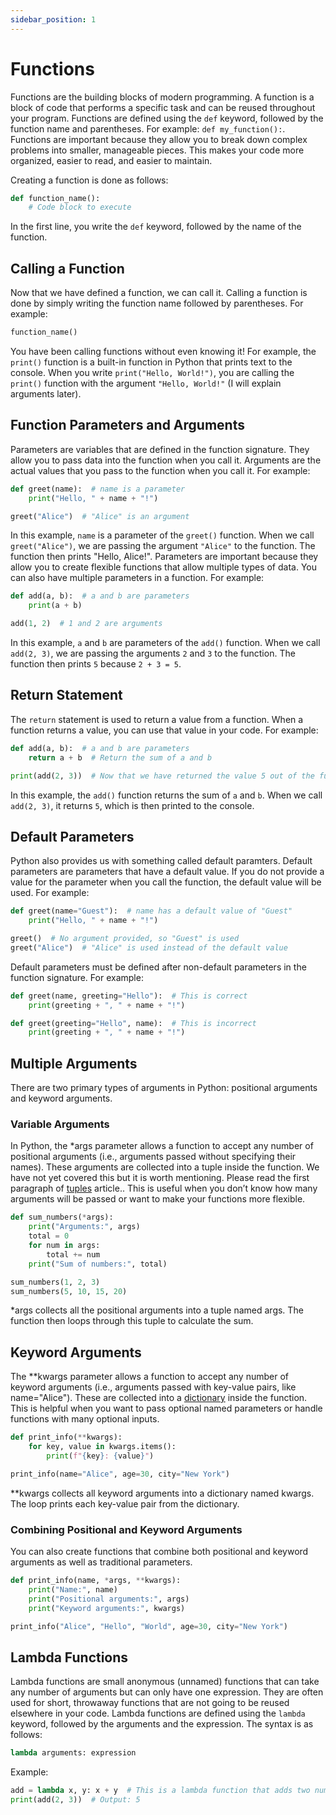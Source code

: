 ```yaml
---
sidebar_position: 1
---
```


# Functions

Functions are the building blocks of modern programming. A function is a block of code that performs a specific task and can be reused throughout your program. Functions are defined using the `def` keyword, followed by the function name and parentheses. For example: `def my_function():`. Functions are important because they allow you to break down complex problems into smaller, manageable pieces. This makes your code more organized, easier to read, and easier to maintain.

Creating a function is done as follows:

```python
def function_name():
    # Code block to execute
```

In the first line, you write the `def` keyword, followed by the name of the function. 

## Calling a Function

Now that we have defined a function, we can call it. Calling a function is done by simply writing the function name followed by parentheses. For example:

```python
function_name()
```

You have been calling functions without even knowing it! For example, the `print()` function is a built-in function in Python that prints text to the console. When you write `print("Hello, World!")`, you are calling the `print()` function with the argument `"Hello, World!"` (I will explain arguments later).

    
## Function Parameters and Arguments

Parameters are variables that are defined in the function signature. They allow you to pass data into the function when you call it. Arguments are the actual values that you pass to the function when you call it. For example:

```python
def greet(name):  # name is a parameter
    print("Hello, " + name + "!")

greet("Alice")  # "Alice" is an argument
```
<codapi-snippet sandbox="python" init-delay="500" ></codapi-snippet>

In this example, `name` is a parameter of the `greet()` function. When we call `greet("Alice")`, we are passing the argument `"Alice"` to the function. The function then prints "Hello, Alice!". Parameters are important because they allow you to create flexible functions that allow multiple types of data. You can also have multiple parameters in a function. For example:

```python
def add(a, b):  # a and b are parameters
    print(a + b)

add(1, 2)  # 1 and 2 are arguments
```
<codapi-snippet sandbox="python" init-delay="500" ></codapi-snippet>

In this example, `a` and `b` are parameters of the `add()` function. When we call `add(2, 3)`, we are passing the arguments `2` and `3` to the function. The function then prints `5` because `2 + 3 = 5`.

## Return Statement

The `return` statement is used to return a value from a function. When a function returns a value, you can use that value in your code. For example:

```python
def add(a, b):  # a and b are parameters
    return a + b  # Return the sum of a and b

print(add(2, 3))  # Now that we have returned the value 5 out of the function, we can print it
```
<codapi-snippet sandbox="python" init-delay="500" ></codapi-snippet>
In this example, the `add()` function returns the sum of `a` and `b`. When we call `add(2, 3)`, it returns `5`, which is then printed to the console.

## Default Parameters

Python also provides us with something called default paramters. Default parameters are parameters that have a default value. If you do not provide a value for the parameter when you call the function, the default value will be used. For example:

```python
def greet(name="Guest"):  # name has a default value of "Guest"
    print("Hello, " + name + "!")

greet()  # No argument provided, so "Guest" is used
greet("Alice")  # "Alice" is used instead of the default value
```
<codapi-snippet sandbox="python" init-delay="500" ></codapi-snippet>

Default parameters must be defined after non-default parameters in the function signature. For example:

```python
def greet(name, greeting="Hello"):  # This is correct
    print(greeting + ", " + name + "!")

def greet(greeting="Hello", name):  # This is incorrect
    print(greeting + ", " + name + "!")
```

## Multiple Arguments
There are two primary types of arguments in Python: positional arguments and keyword arguments.

### Variable Arguments

In Python, the *args parameter allows a function to accept any number of positional arguments (i.e., arguments passed without specifying their names). These arguments are collected into a tuple inside the function. We have not yet covered this but it is worth mentioning. Please read the first paragraph of [tuples](../04-data-structures/03-tuples.md) article.. This is useful when you don’t know how many arguments will be passed or want to make your functions more flexible.

```python
def sum_numbers(*args):
    print("Arguments:", args)
    total = 0
    for num in args:
        total += num
    print("Sum of numbers:", total)

sum_numbers(1, 2, 3)
sum_numbers(5, 10, 15, 20)
```

<codapi-snippet sandbox="python" init-delay="500"></codapi-snippet>

*args collects all the positional arguments into a tuple named args.
The function then loops through this tuple to calculate the sum.

## Keyword Arguments

The **kwargs parameter allows a function to accept any number of keyword arguments (i.e., arguments passed with key-value pairs, like name="Alice"). These are collected into a [dictionary](../04-data-structures/04-dictionaries.md) inside the function. This is helpful when you want to pass optional named parameters or handle functions with many optional inputs.

```python
def print_info(**kwargs):
    for key, value in kwargs.items():
        print(f"{key}: {value}")

print_info(name="Alice", age=30, city="New York")
```

<codapi-snippet sandbox="python" init-delay="500"></codapi-snippet>

**kwargs collects all keyword arguments into a dictionary named kwargs.
The loop prints each key-value pair from the dictionary.

### Combining Positional and Keyword Arguments

You can also create functions that combine both positional and keyword arguments as well as traditional parameters.

```python
def print_info(name, *args, **kwargs):
    print("Name:", name)
    print("Positional arguments:", args)
    print("Keyword arguments:", kwargs)

print_info("Alice", "Hello", "World", age=30, city="New York")
```


## Lambda Functions

Lambda functions are small anonymous (unnamed) functions that can take any number of arguments but can only have one expression. They are often used for short, throwaway functions that are not going to be reused elsewhere in your code. Lambda functions are defined using the `lambda` keyword, followed by the arguments and the expression. The syntax is as follows:

```python
lambda arguments: expression
```

Example:

```python
add = lambda x, y: x + y  # This is a lambda function that adds two numbers
print(add(2, 3))  # Output: 5
```
<codapi-snippet sandbox="python" init-delay="500" ></codapi-snippet>